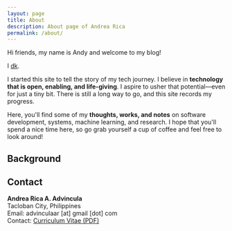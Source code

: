 ```yaml
---
layout: page
title: About
description: About page of Andrea Rica 
permalink: /about/
---
```


Hi friends, my name is Andy and welcome to my blog! 

I [dk](https://github.com/andrearica).

I started this site to tell the story of my tech journey. I believe in
**technology that is open, enabling, and life-giving**. I aspire to usher that
potential&mdash;even for just a tiny bit.  There is still a long way to go, and
this site records my progress. 

Here, you'll find some of my **thoughts, works, and notes** on software
development, systems, machine learning, and research. I hope that
you'll spend a nice time here, so go grab yourself a cup of coffee and feel
free to look around! 


## Background



## Contact

**Andrea Rica A. Advincula**  
Tacloban City, Philippines  
Email: advinculaar [at] gmail [dot] com  
Contact: 
[Curriculum Vitae (PDF)](https://google.com)